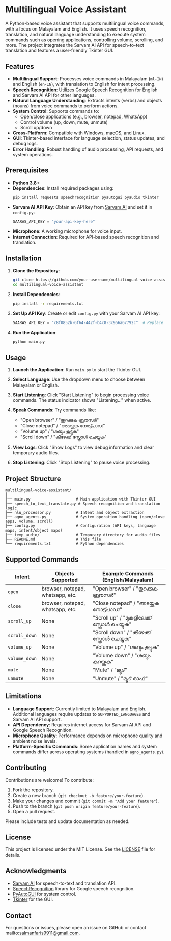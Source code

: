 
# Multilingual Voice Assistant

A Python-based voice assistant that supports multilingual voice commands, with a focus on Malayalam and English. It uses speech recognition, translation, and natural language understanding to execute system commands such as opening applications, controlling volume, scrolling, and more. The project integrates the Sarvam AI API for speech-to-text translation and features a user-friendly Tkinter GUI.

## Features

- **Multilingual Support**: Processes voice commands in Malayalam (`ml-IN`) and English (`en-IN`), with translation to English for intent processing.
- **Speech Recognition**: Utilizes Google Speech Recognition for English and Sarvam AI API for other languages.
- **Natural Language Understanding**: Extracts intents (verbs) and objects (nouns) from voice commands to perform actions.
- **System Control**: Supports commands to:
  - Open/close applications (e.g., browser, notepad, WhatsApp)
  - Control volume (up, down, mute, unmute)
  - Scroll up/down
- **Cross-Platform**: Compatible with Windows, macOS, and Linux.
- **GUI**: Tkinter-based interface for language selection, status updates, and debug logs.
- **Error Handling**: Robust handling of audio processing, API requests, and system operations.

## Prerequisites

- **Python 3.8+**
- **Dependencies**: Install required packages using:
  ```bash
  pip install requests speechrecognition pyautogui pyaudio tkinter
  ```
- **Sarvam AI API Key**: Obtain an API key from [Sarvam AI](https://www.sarvam.ai/) and set it in `config.py`:
  ```python
  SAARAS_API_KEY = "your-api-key-here"
  ```
- **Microphone**: A working microphone for voice input.
- **Internet Connection**: Required for API-based speech recognition and translation.

## Installation

1. **Clone the Repository**:
   ```bash
   git clone https://github.com/your-username/multilingual-voice-assistant.git
   cd multilingual-voice-assistant
   ```

2. **Install Dependencies**:
   ```bash
   pip install -r requirements.txt
   ```

3. **Set Up API Key**:
   Create or edit `config.py` with your Sarvam AI API key:
   ```python
   SAARAS_API_KEY = "c8f0852b-6f64-442f-b4c8-3c956a67792c"  # Replace with your key
   ```

4. **Run the Application**:
   ```bash
   python main.py
   ```

## Usage

1. **Launch the Application**:
   Run `main.py` to start the Tkinter GUI.

2. **Select Language**:
   Use the dropdown menu to choose between Malayalam or English.

3. **Start Listening**:
   Click "Start Listening" to begin processing voice commands. The status indicator shows "Listening..." when active.

4. **Speak Commands**:
   Try commands like:
   - "Open browser" / "തുറക്കുക ബ്രൗസർ"
   - "Close notepad" / "അടയ്ക്കുക നോട്ട്പാഡ്"
   - "Volume up" / "ശബ്ദം കൂട്ടുക"
   - "Scroll down" / "കീഴേക്ക് സ്ക്രോൾ ചെയ്യുക"

5. **View Logs**:
   Click "Show Logs" to view debug information and clear temporary audio files.

6. **Stop Listening**:
   Click "Stop Listening" to pause voice processing.

## Project Structure

```
multilingual-voice-assistant/
│
├── main.py                    # Main application with Tkinter GUI
├── speech_to_text_translate.py # Speech recognition and translation logic
├── nlu_processor.py           # Intent and object extraction
├── agno_agents.py             # System operation handling (open/close apps, volume, scroll)
├── config.py                  # Configuration (API keys, language maps, intent/object maps)
├── temp_audio/                # Temporary directory for audio files
├── README.md                  # This file
└── requirements.txt           # Python dependencies
```

## Supported Commands

| Intent          | Objects Supported                     | Example Commands (English/Malayalam)         |
|-----------------|---------------------------------------|---------------------------------------------|
| `open`          | browser, notepad, whatsapp, etc.      | "Open browser" / "തുറക്കുക ബ്രൗസർ"         |
| `close`         | browser, notepad, whatsapp, etc.      | "Close notepad" / "അടയ്ക്കുക നോട്ട്പാഡ്"     |
| `scroll_up`     | None                                  | "Scroll up" / "മുകളിലേക്ക് സ്ക്രോൾ ചെയ്യുക" |
| `scroll_down`   | None                                  | "Scroll down" / "കീഴേക്ക് സ്ക്രോൾ ചെയ്യുക"   |
| `volume_up`     | None                                  | "Volume up" / "ശബ്ദം കൂട്ടുക"               |
| `volume_down`   | None                                  | "Volume down" / "ശബ്ദം കുറയ്ക്കുക"           |
| `mute`          | None                                  | "Mute" / "മ്യൂട്"                           |
| `unmute`        | None                                  | "Unmute" / "മ്യൂട് ഓഫ്"                     |

## Limitations

- **Language Support**: Currently limited to Malayalam and English. Additional languages require updates to `SUPPORTED_LANGUAGES` and Sarvam AI API support.
- **API Dependency**: Requires internet access for Sarvam AI API and Google Speech Recognition.
- **Microphone Quality**: Performance depends on microphone quality and ambient noise levels.
- **Platform-Specific Commands**: Some application names and system commands differ across operating systems (handled in `agno_agents.py`).

## Contributing

Contributions are welcome! To contribute:

1. Fork the repository.
2. Create a new branch (`git checkout -b feature/your-feature`).
3. Make your changes and commit (`git commit -m "Add your feature"`).
4. Push to the branch (`git push origin feature/your-feature`).
5. Open a pull request.

Please include tests and update documentation as needed.

## License

This project is licensed under the MIT License. See the [LICENSE](LICENSE) file for details.

## Acknowledgments

- [Sarvam AI](https://www.sarvam.ai/) for speech-to-text and translation API.
- [SpeechRecognition](https://pypi.org/project/SpeechRecognition/) library for Google speech recognition.
- [PyAutoGUI](https://pyautogui.readthedocs.io/) for system control.
- [Tkinter](https://docs.python.org/3/library/tkinter.html) for the GUI.

## Contact

For questions or issues, please open an issue on GitHub or contact mailto:salmanfaris9911@gmail.com.

